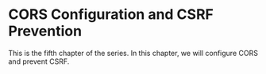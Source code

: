 # CORS Configuration and CSRF Prevention
This is the fifth chapter of the series. In this chapter, we will configure CORS and prevent CSRF.
